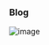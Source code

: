 ### Blog
![image](https://user-images.githubusercontent.com/67521243/134709104-9b05b1f9-d762-41d0-867f-84df33dbfef1.png)
